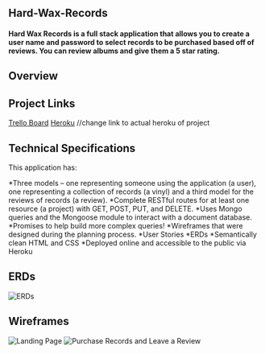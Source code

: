 ## Hard-Wax-Records

#### Hard Wax Records is a full stack application that allows you to create a user name and password to select records to be purchased based off of reviews. You can review albums and give them a 5 star rating. 

## Overview

## Project Links
[Trello Board](https://trello.com/b/9fpi8TCx/hard-wax-records)
[Heroku](https://dashboard.heroku.com/apps/warm-spire-96531) //change link to actual heroku of project

## Technical Specifications
This application has:

*Three models – one representing someone using the application (a user), one representing a collection of records (a vinyl) and a third model for the reviews of records (a review).
*Complete RESTful routes for at least one resource (a project) with GET, POST, PUT, and DELETE.
*Uses Mongo queries and the Mongoose module to interact with a document database.
*Promises to help build more complex queries!
*Wireframes that were designed during the planning process.
*User Stories
*ERDs
*Semantically clean HTML and CSS
*Deployed online and accessible to the public via Heroku

## ERDs
<img src="IMG_0802.jpg" alt="ERDs">

## Wireframes
<img src="IMG_0799.jpg" alt="Landing Page">
<img src="IMG_0800.jpg" alt="Purchase Records and Leave a Review">

